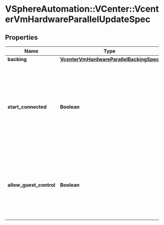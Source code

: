 # VSphereAutomation::VCenter::VcenterVmHardwareParallelUpdateSpec

## Properties
Name | Type | Description | Notes
------------ | ------------- | ------------- | -------------
**backing** | [**VcenterVmHardwareParallelBackingSpec**](VcenterVmHardwareParallelBackingSpec.md) |  | [optional] 
**start_connected** | **Boolean** | Flag indicating whether the virtual device should be connected whenever the virtual machine is powered on. If unset, the value is unchanged. | [optional] 
**allow_guest_control** | **Boolean** | Flag indicating whether the guest can connect and disconnect the device. If unset, the value is unchanged. | [optional] 



